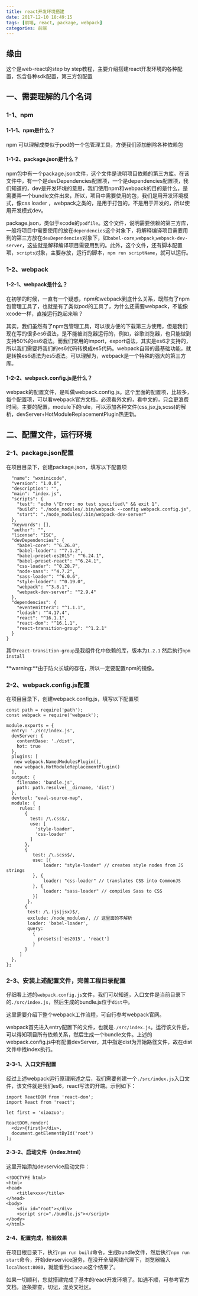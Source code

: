 ```yaml
---
title: react开发环境搭建
date: 2017-12-10 18:49:15
tags: [前端, react, package, webpack]
categories: 前端
---
```


## 缘由
这个是web-react的step by step教程，主要介绍搭建react开发环境的各种配置，包含各种sdk配置，第三方包配置

<!--more-->

## 一、需要理解的几个名词
### 1-1、npm
#### 1-1-1、npm是什么？
npm 可以理解成类似于pod的一个包管理工具，方便我们添加删除各种依赖包

#### 1-1-2、package.json是什么？
npm包中有一个package.json文件，这个文件是说明项目依赖的第三方库。在该文件中，有一个是devDependencies配置项，一个是dependencies配置项，我们知道的，dev是开发环境的意思，我们使用npm和webpack的目的是什么，是需要弄一个bundle文件出来，所以，项目中需要使用的包，我们是用开发环境模式，像css loader ，webpack之类的，是用于打包的，不是用于开发的，所以使用开发模式dev。

package.json，类似于xcode的`podfile`。这个文件，说明需要依赖的第三方库，一般将项目中需要使用的放在`dependencies`这个对象下，将解释编译项目需要用到的第三方放在`devDependencies`对象下，如`babel-core`,`webpack`,`webpack-dev-server`，这些就是解释编译项目需要用到的。此外，这个文件，还有脚本配置项，`scripts`对象，主要存放，运行的脚本，`npm run scriptName`，就可以运行。

### 1-2、webpack
#### 1-2-1、webpack是什么？
在初学的时候，一直有一个疑惑，npm和webpack到底什么关系，既然有了npm包管理工具了，也就是有了类似pod的工具了，为什么还需要webpack，不能像xcode一样，直接运行跑起来嘛？

其实，我们虽然有了npm包管理工具，可以很方便的下载第三方使用，但是我们现在写的很多es6语法，是不能被浏览器运行的，例如，谷歌浏览器，也只能做到支持50%的es6语法。而我们常用的import，export语法，其实是es6才支持的，所以我们需要将我们的es6代码转换成es5代码。webpack自带的最基础功能，就是转换es6语法为es5语法。可以理解为，webpack是一个特殊的强大的第三方库。

#### 1-2-2、webpack.config.js是什么？
webpack的配置文件，是叫做webpack.config.js。这个里面的配置项，比较多，每个配置项，可以看webpack官方文档，必须看外文的，看中文的，只会更浪费时间。主要的配置，module下的rule，可以添加各种文件(css,jsx,js,scss)的解析，devServer+HotModuleReplacementPlugin热更新。


## 二、配置文件，运行环境
### 2-1、package.json配置
在项目目录下，创建package.json，填写以下配置项

```
  "name": "wxminicode",
  "version": "1.0.0",
  "description": "",
  "main": "index.js",
  "scripts": {
    "test": "echo \"Error: no test specified\" && exit 1",
    "build": "./node_modules/.bin/webpack --config webpack.config.js",
    "start": "./node_modules/.bin/webpack-dev-server"
  },
  "keywords": [],
  "author": "",
  "license": "ISC",
  "devDependencies": {
    "babel-core": "^6.26.0",
    "babel-loader": "^7.1.2",
    "babel-preset-es2015": "^6.24.1",
    "babel-preset-react": "^6.24.1",
    "css-loader": "^0.28.7",
    "node-sass": "^4.7.2",
    "sass-loader": "^6.0.6",
    "style-loader": "^0.19.0",
    "webpack": "^3.8.1",
    "webpack-dev-server": "^2.9.4"
  },
  "dependencies": {
    "eventemitter3": "^1.1.1",
    "lodash": "^4.17.4",
    "react": "^16.1.1",
    "react-dom": "^16.1.1",
    "react-transition-group": "^1.2.1"                                      
  }
}
```

其中`react-transition-group`是我组件化中依赖的库，版本为`1.2.1`
然后执行`npm install`

**warning:**由于防火长城的存在，所以一定要配置npm的镜像。

### 2-2、webpack.config.js配置
在项目目录下，创建webpack.config.js，填写以下配置项

```
const path = require('path');
const webpack = require('webpack');

module.exports = {
  entry: './src/index.js',
  devServer: {
    contentBase: './dist',
    hot: true
  },
  plugins: [
   new webpack.NamedModulesPlugin(),
   new webpack.HotModuleReplacementPlugin()
  ],
  output: {
    filename: 'bundle.js',
    path: path.resolve(__dirname, 'dist')
  },
  devtool: "eval-source-map",
  module: {
     rules: [
       {
         test: /\.css$/,
         use: [
           'style-loader',
           'css-loader'
         ]
       },
       {
          test: /\.scss$/,
          use: [{
              loader: "style-loader" // creates style nodes from JS strings
          }, {
              loader: "css-loader" // translates CSS into CommonJS
          }, {
              loader: "sass-loader" // compiles Sass to CSS
          }]
        },
       {
        test: /\.(js|jsx)$/,
        exclude: /node_modules/, // 这里面的不解析
        loader: 'babel-loader',
        query:
          {
            presets:['es2015', 'react']
          }
       }
     ]
  },
};
```

### 2-3、安装上述配置文件，完善工程目录配置
仔细看上述的`webpack.config.js`文件，我们可以知道，入口文件是当前目录下的`./src/index.js`，然后生成的bundle.js位于`dist`中。

这里需要介绍下整个webpack工作流程，可自行参考webpack官网。

webpack首先进入entry配置下的文件，也就是`./src/index.js`。运行该文件后，可以得知项目所有依赖关系，然后生成一个bundle文件。上述的webpack.config.js中有配置devServer，其中指定dist为开始路径文件，故在dist文件中找index执行。

#### 2-3-1、入口文件配置
经过上述webpack运行原理阐述之后，我们需要创建一个`./src/index.js`入口文件，该文件就是我们es6，react写法的开端。示例如下：

```
import ReactDOM from 'react-dom';
import React from 'react';

let first = 'xiaozuo';

ReactDOM.render(
  <div>{first}</div>,
  document.getElementById('root')
);

```

#### 2-3-2、启动文件（index.html）
这里开始添加devservice启动文件：

```
<!DOCTYPE html>
<html>
<head>
	<title>xxx</title>
</head>
<body>
	<div id="root"></div>
	<script src="./bundle.js"></script>
</body>
</html>
```

#### 2-4、配置完成，检验效果
在项目根目录下，执行`npm run build`命令，生成bundle文件，然后执行`npm run start`命令，开始devservice服务，在没开全局网络代理下，浏览器输入`localhost:8080`，就能看到`xiaozuo`这个结果了。

如果一切顺利，您就搭建完成了基本的react开发环境了。如遇不顺，可参考官方文档，逐条排查，切记，混英文社区。





